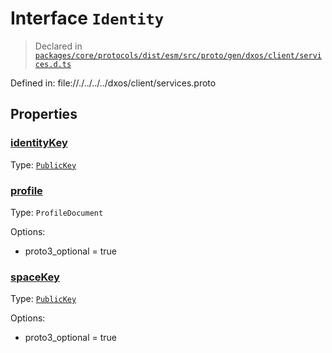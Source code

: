 # Interface `Identity`
> Declared in [`packages/core/protocols/dist/esm/src/proto/gen/dxos/client/services.d.ts`]()

Defined in:
   file://./../../../dxos/client/services.proto
## Properties
### [identityKey]()
Type: <code>[PublicKey](/api/@dxos/client/classes/PublicKey)</code>



### [profile]()
Type: <code>ProfileDocument</code>

Options:
  - proto3_optional = true

### [spaceKey]()
Type: <code>[PublicKey](/api/@dxos/client/classes/PublicKey)</code>

Options:
  - proto3_optional = true

    